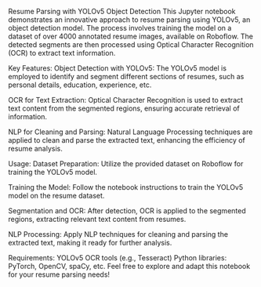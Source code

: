 Resume Parsing with YOLOv5 Object Detection
This Jupyter notebook demonstrates an innovative approach to resume parsing using YOLOv5, an object detection model. The process involves training the model on a dataset of over 4000 annotated resume images, available on Roboflow. The detected segments are then processed using Optical Character Recognition (OCR) to extract text information.

Key Features:
Object Detection with YOLOv5: The YOLOv5 model is employed to identify and segment different sections of resumes, such as personal details, education, experience, etc.

OCR for Text Extraction: Optical Character Recognition is used to extract text content from the segmented regions, ensuring accurate retrieval of information.

NLP for Cleaning and Parsing: Natural Language Processing techniques are applied to clean and parse the extracted text, enhancing the efficiency of resume analysis.

Usage:
Dataset Preparation: Utilize the provided dataset on Roboflow for training the YOLOv5 model.

Training the Model: Follow the notebook instructions to train the YOLOv5 model on the resume dataset.

Segmentation and OCR: After detection, OCR is applied to the segmented regions, extracting relevant text content from resumes.

NLP Processing: Apply NLP techniques for cleaning and parsing the extracted text, making it ready for further analysis.

Requirements:
YOLOv5
OCR tools (e.g., Tesseract)
Python libraries: PyTorch, OpenCV, spaCy, etc.
Feel free to explore and adapt this notebook for your resume parsing needs!
